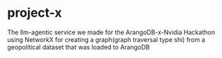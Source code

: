# project-x

The llm-agentic service we made for the ArangoDB-x-Nvidia Hackathon using NetworkX for creating a graph(graph traversal type shi) from a geopolitical dataset that was loaded to ArangoDB
